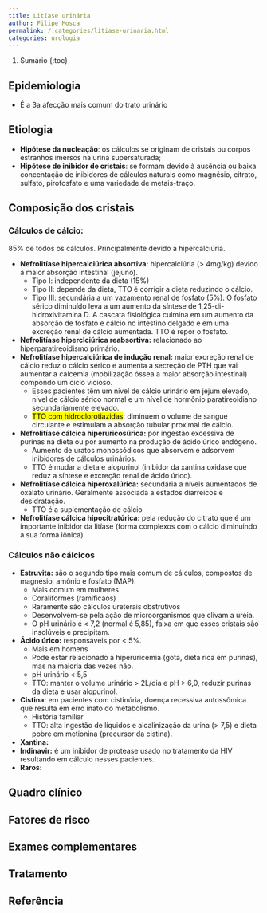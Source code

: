 ```yaml
---
title: Litíase urinária
author: Filipe Mosca
permalink: /:categories/litiase-urinaria.html
categories: urologia
---
```


1. Sumário
{:toc}

## Epidemiologia

- É a 3a afecção mais comum do trato urinário

## Etiologia

- __Hipótese da nucleação__: os cálculos se originam de cristais ou corpos estranhos imersos na urina supersaturada;
- __Hipótese de inibidor de cristais__: se formam devido à ausência ou baixa concentação de inibidores de cálculos naturais como magnésio, citrato, sulfato, pirofosfato e uma variedade de metais-traço.

## Composição dos cristais

### Cálculos de cálcio:
 85% de todos os cálculos. Principalmente devido a hipercalciúria.

- __Nefrolitíase hipercalciúrica absortiva:__ hipercalciúria (> 4mg/kg) devido à maior absorção intestinal (jejuno).
  - Tipo I: independente da dieta (15%)
  - Tipo II: depende da dieta, TTO é corrigir a dieta reduzindo o cálcio.
  - Tipo III: secundária a um vazamento renal de fosfato (5%). O fosfato sérico diminuído leva a um aumento da síntese de 1,25-di-hidroxivitamina D. A cascata fisiológica culmina em um aumento da absorção de fosfato e cálcio no intestino delgado e em uma excreção renal de cálcio aumentada. TTO é repor o fosfato.
- __Nefrolitíase hiperclciúrica reabsortiva:__ relacionado ao hiperparatireoidismo primário.
- __Nefrolitíase hipercalciúrica de indução renal:__ maior excreção renal de cálcio reduz o cálcio sérico e aumenta a secreção de PTH que vai aumentar a calcemia (mobilização óssea a maior absorção intestinal) compondo um ciclo vicioso.
  -  Esses pacientes têm um nível de cálcio urinário em jejum elevado, nível de cálcio sérico normal e um nível de hormônio paratireoidiano secundariamente elevado.
  - <mark>TTO com hidroclorotiazidas</mark>: diminuem o volume de sangue circulante e estimulam a absorção tubular proximal de cálcio.
- __Nefrolitíase cálcica hiperuricosúrica:__ por ingestão excessiva de purinas na dieta ou por aumento na produção de ácido úrico endógeno.
  - Aumento de uratos monossódicos que absorvem e adsorvem inibidores de cálculos urinários.
  - TTO é mudar a dieta e alopurinol (inibidor da xantina oxidase que reduz a síntese e excreção renal de ácido úrico).
- __Nefrolitíase cálcica hiperoxalúrica:__ secundária a níveis aumentados de oxalato urinário. Geralmente associada a estados diarreicos e desidratação.  
  - TTO é a suplementação de cálcio
- __Nefrolitíase cálcica hipocitratúrica:__
pela redução do citrato que é um importante inibidor da litíase (forma complexos com o cálcio diminuindo a sua forma iônica).

### Cálculos não cálcicos

- __Estruvita:__ são o segundo tipo mais comum de cálculos, compostos de magnésio, amônio e fosfato (MAP).
    - Mais comum em mulheres
    - Coraliformes (ramificaos)
    - Raramente são cálculos ureterais obstrutivos
    - Desenvolvem-se pela ação de microorganismos que clivam a uréia.
    - O pH urinário é < 7,2 (normal é 5,85), faixa em que esses cristais são insolúveis e precipitam.
- __Ácido úrico:__ responsáveis por < 5%.
    - Mais em homens
    - Pode estar relacionado à hiperuricemia (gota, dieta rica em purinas), mas na maioria das vezes não.
    - pH urinário < 5,5
    - TTO: manter o volume urinário > 2L/dia e pH > 6,0, reduzir purinas da dieta e usar alopurinol.
- __Cistina:__ em pacientes com cistinúria, doença recessiva autossômica que resulta em erro inato do metabolismo.
    - História familiar
    - TTO: alta ingestão de líquidos e alcalinização da urina (> 7,5) e dieta pobre em metionina (precursor da cistina).
- __Xantina:__
- __Indinavir:__ é um inibidor de protease usado no tratamento da HIV resultando em cálculo nesses pacientes.
- __Raros:__

## Quadro clínico

## Fatores de risco

## Exames complementares

## Tratamento

## Referência
[^1]: Smith urologia
